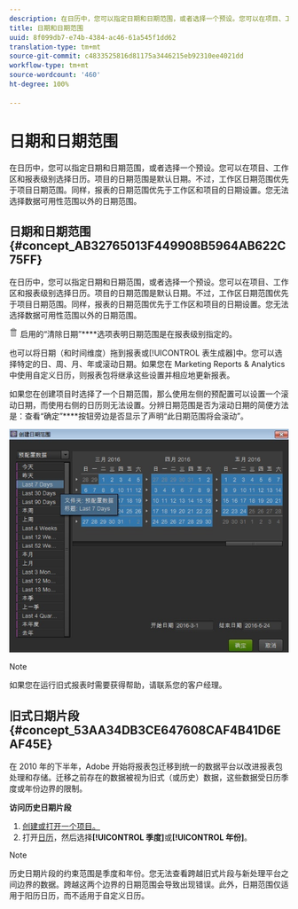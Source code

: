 ```yaml
---
description: 在日历中，您可以指定日期和日期范围，或者选择一个预设。您可以在项目、工作区和报表级别选择日历。项目的日期范围是默认日期。不过，工作区日期范围优先于项目日期范围。同样，报表的日期范围优先于工作区和项目的日期设置。您无法选择数据可用性范围以外的日期范围。
title: 日期和日期范围
uuid: 8f099db7-e74b-4384-ac46-61a545f1dd62
translation-type: tm+mt
source-git-commit: c4833525816d81175a3446215eb92310ee4021dd
workflow-type: tm+mt
source-wordcount: '460'
ht-degree: 100%

---
```



# 日期和日期范围

在日历中，您可以指定日期和日期范围，或者选择一个预设。您可以在项目、工作区和报表级别选择日历。项目的日期范围是默认日期。不过，工作区日期范围优先于项目日期范围。同样，报表的日期范围优先于工作区和项目的日期设置。您无法选择数据可用性范围以外的日期范围。

## 日期和日期范围 {#concept_AB32765013F449908B5964AB622C75FF}

在日历中，您可以指定日期和日期范围，或者选择一个预设。您可以在项目、工作区和报表级别选择日历。项目的日期范围是默认日期。不过，工作区日期范围优先于项目日期范围。同样，报表的日期范围优先于工作区和项目的日期设置。您无法选择数据可用性范围以外的日期范围。

![](assets/Delete_Standard.png) 启用的“清除日期”****&#x200B;选项表明日期范围是在报表级别指定的。

也可以将日期（和时间维度）拖到报表或[!UICONTROL 表生成器]中。您可以选择特定的日、周、月、年或滚动日期。如果您在 Marketing Reports &amp; Analytics 中使用自定义日历，则报表包将继承这些设置并相应地更新报表。

如果您在创建项目时选择了一个日期范围，那么使用左侧的预配置可以设置一个滚动日期，而使用右侧的日历则无法设置。分辨日期范围是否为滚动日期的简便方法是：查看“确定”****&#x200B;按钮旁边是否显示了声明“此日期范围将会滚动”。

![](assets/daterange.jpeg)

>[!NOTE]
>
>如果您在运行旧式报表时需要获得帮助，请联系您的客户经理。

## 旧式日期片段 {#concept_53AA34DB3CE647608CAF4B41D6EAF45E}

在 2010 年的下半年，Adobe 开始将报表包迁移到统一的数据平台以改进报表包处理和存储。迁移之前存在的数据被视为旧式（或历史）数据，这些数据受日历季度或年份边界的限制。

<!-- 

c_legacy_data.xml

 -->

**访问历史日期片段**

1. [创建或打开一个项目。](/help/analyze/ad-hoc-analysis/c-getting-started.md)
1. 打开[日历](/help/analyze/ad-hoc-analysis/c-dates.md)，然后选择&#x200B;**[!UICONTROL 季度]**&#x200B;或&#x200B;**[!UICONTROL 年份]**。

>[!NOTE]
>
>历史日期片段的约束范围是季度和年份。您无法查看跨越旧式片段与新处理平台之间边界的数据。跨越这两个边界的日期范围会导致出现错误。此外，日期范围仅适用于阳历日历，而不适用于自定义日历。

